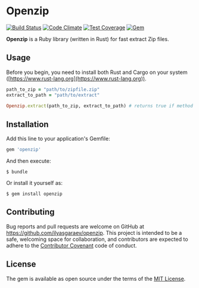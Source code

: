 # Openzip

[![Build Status](https://img.shields.io/travis/ilyasgaraev/openzip.svg?branch=master&style=flat-square)](https://travis-ci.org/ilyasgaraev/openzip)
[![Code Climate](https://img.shields.io/codeclimate/github/ilyasgaraev/openzip.svg?style=flat-square)](https://codeclimate.com/github/ilyasgaraev/openzip)
[![Test Coverage](https://img.shields.io/codeclimate/coverage/github/ilyasgaraev/openzip.svg?style=flat-square)](https://codeclimate.com/github/ilyasgaraev/openzip/coverage)
[![Gem](https://img.shields.io/gem/v/openzip.svg?style=flat-square)](https://github.com/ilyasgaraev/openzip)


**Openzip** is a Ruby library (written in Rust) for fast extract Zip files.

## Usage

Before you begin, you need to install both Rust and Cargo on your system ([https://www.rust-lang.org](https://www.rust-lang.org)).

```ruby
path_to_zip = "path/to/zipfile.zip"
extract_to_path = "path/to/extract"

Openzip.extract(path_to_zip, extract_to_path) # returns true if method was executed successfully
```

## Installation

Add this line to your application's Gemfile:

```ruby
gem 'openzip'
```

And then execute:

    $ bundle

Or install it yourself as:

    $ gem install openzip

## Contributing

Bug reports and pull requests are welcome on GitHub at https://github.com/ilyasgaraev/openzip. This project is intended to be a safe, welcoming space for collaboration, and contributors are expected to adhere to the [Contributor Covenant](http://contributor-covenant.org) code of conduct.


## License

The gem is available as open source under the terms of the [MIT License](http://opensource.org/licenses/MIT).
